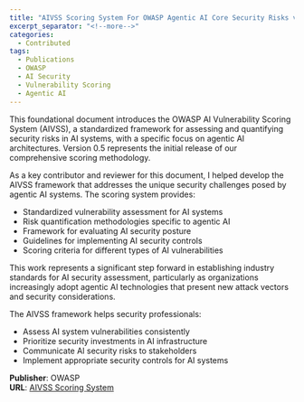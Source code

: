 ```yaml
---
title: "AIVSS Scoring System For OWASP Agentic AI Core Security Risks v0.5"
excerpt_separator: "<!--more-->"
categories:
  - Contributed
tags:
  - Publications
  - OWASP
  - AI Security
  - Vulnerability Scoring
  - Agentic AI
---
```


This foundational document introduces the OWASP AI Vulnerability Scoring System (AIVSS), a standardized framework for assessing and quantifying security risks in AI systems, with a specific focus on agentic AI architectures. Version 0.5 represents the initial release of our comprehensive scoring methodology.

<!--more-->

As a key contributor and reviewer for this document, I helped develop the AIVSS framework that addresses the unique security challenges posed by agentic AI systems. The scoring system provides:

- Standardized vulnerability assessment for AI systems
- Risk quantification methodologies specific to agentic AI
- Framework for evaluating AI security posture
- Guidelines for implementing AI security controls
- Scoring criteria for different types of AI vulnerabilities

This work represents a significant step forward in establishing industry standards for AI security assessment, particularly as organizations increasingly adopt agentic AI technologies that present new attack vectors and security considerations.

The AIVSS framework helps security professionals:
- Assess AI system vulnerabilities consistently
- Prioritize security investments in AI infrastructure
- Communicate AI security risks to stakeholders
- Implement appropriate security controls for AI systems

**Publisher**: OWASP  
**URL**: [AIVSS Scoring System](https://aivss.owasp.org/)
